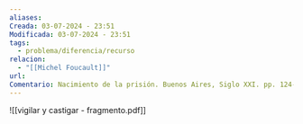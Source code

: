 ```yaml
---
aliases: 
Creada: 03-07-2024 - 23:51
Modificada: 03-07-2024 - 23:51
tags:
  - problema/diferencia/recurso
relacion:
  - "[[Michel Foucault]]"
url: 
Comentario: Nacimiento de la prisión. Buenos Aires, Siglo XXI. pp. 124-157. ISBN 8432303321
---
```





![[vigilar y castigar - fragmento.pdf]]